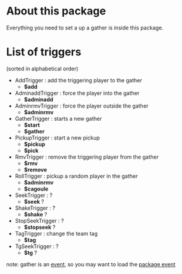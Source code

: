 # About this package #

Everything you need to set a up a gather is inside this package.


# List of triggers #
(sorted in alphabetical order)
  * AddTrigger : add the triggering player to the gather
    * **$add**
  * AdminaddTrigger : force the player into the gather
    * **$adminadd** <arg player>
  * AdminrmvTrigger : force the player outside the gather
    * **$adminrmv** <arg player>
  * GatherTrigger : starts a new gather
    * **$start**
    * **$gather**
  * PickupTrigger : start a new pickup
    * **$pickup**
    * **$pick**
  * RmvTrigger : remove the triggering player from the gather
    * **$rmv**
    * **$remove**
  * RollTrigger : pickup a random player in the gather
    * **$adminrmv**
    * **$cagoule**
  * SeekTrigger : ?
    * **$seek** ?
  * ShakeTrigger : ?
    * **$shake** ?
  * StopSeekTrigger : ?
    * **$stopseek** ?
  * TagTrigger : change the team tag
    * **$tag** <arg newtag>
  * TgSeekTrigger : ?
    * **$tg** ?


note: gather is an [event](event.md), so you may want to load the [package event](PackEvent.md)